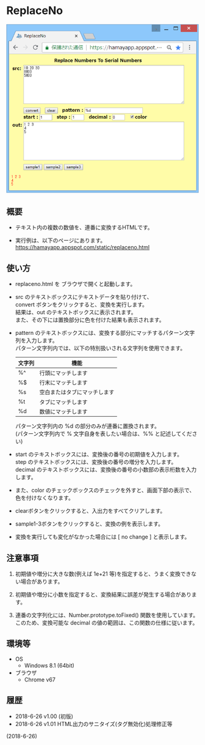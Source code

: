 # ReplaceNo

![image](image.png)

## 概要
- テキスト内の複数の数値を、連番に変換するHTMLです。

- 実行例は、以下のページにあります。  
  https://hamayapp.appspot.com/static/replaceno.html


## 使い方
- replaceno.html を ブラウザで開くと起動します。

- src のテキストボックスにテキストデータを貼り付けて、  
  convert ボタンをクリックすると、変換を実行します。  
  結果は、out のテキストボックスに表示されます。  
  また、その下には置換部分に色を付けた結果も表示されます。

- pattern のテキストボックスには、変換する部分にマッチするパターン文字列を入力します。  
  パターン文字列内では、以下の特別扱いされる文字列を使用できます。
  
  |<div align="center">文字列</div>|<div align="center">機能</div>|
  |---|---|
  |%^ |行頭にマッチします          |
  |%$ |行末にマッチします          |
  |%s |空白またはタブにマッチします|
  |%t |タブにマッチします          |
  |%d |数値にマッチします          |
  
  パターン文字列内の %d の部分のみが連番に置換されます。  
  (パターン文字列内で % 文字自身を表したい場合は、%% と記述してください)

- start のテキストボックスには、変換後の番号の初期値を入力します。  
  step のテキストボックスには、変換後の番号の増分を入力します。  
  decimal のテキストボックスには、変換後の番号の小数部の表示桁数を入力します。

- また、color のチェックボックスのチェックを外すと、画面下部の表示で、色を付けなくなります。

- clearボタンをクリックすると、入出力をすべてクリアします。

- sample1-3ボタンをクリックすると、変換の例を表示します。

- 変換を実行しても変化がなかった場合には [ no change ] と表示します。


## 注意事項
1. 初期値や増分に大きな数(例えば 1e+21 等)を指定すると、うまく変換できない場合があります。

2. 初期値や増分に小数を指定すると、変換結果に誤差が発生する場合があります。

3. 連番の文字列化には、Number.prototype.toFixed() 関数を使用しています。  
   このため、変換可能な decimal の値の範囲は、この関数の仕様に従います。


## 環境等
- OS
  - Windows 8.1 (64bit)
- ブラウザ
  - Chrome v67

## 履歴
- 2018-6-26  v1.00 (初版)
- 2018-6-26  v1.01 HTML出力のサニタイズ(タグ無効化)処理修正等


(2018-6-26)
